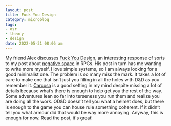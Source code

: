 ```yaml
---
layout: post
title: Fuck You Design
category: microblog
tags:
- osr
- theory
- design
date: 2022-05-31 08:06 am
---
```


My friend Alex discusses [Fuck You Design][1], an interesting response of sorts to my post about [negative space][2] in RPGs. His post in turn has me wanting to write more myself. I love simple systems, so I am always looking for a good minimalist one. The problem is so many miss the mark. It takes a lot of care to make one that isn’t just you filling in all the holes with D&D as you remember it. [Carcosa][3] is a good setting in my mind despite missing a lot of details because what’s there is enough to help get you the rest of the way. Some adventures lean so far into terseness you run them and realize you are doing all the work. OD&D doesn’t tell you what a helmet does, but there is enough to the game you can house rule something coherent. If it didn’t tell you what armour did that would be way more annoying. Anyway, this is enough for now. Read the post, it's great!

[1]: http://todistantlands.blogspot.com/2022/05/fk-you-design.html
[2]: /blog/negative-space/
[3]: /blog/carcosa/